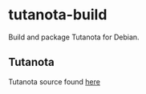 # tutanota-build
Build and package Tutanota for Debian.

## Tutanota
Tutanota source found [here](https://github.com/tutao/tutanota)

